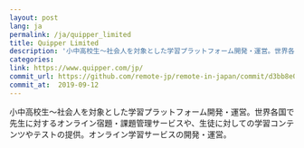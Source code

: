 ```yaml
---
layout: post
lang: ja
permalink: /ja/quipper_limited
title: Quipper Limited
description: '小中高校生～社会人を対象とした学習プラットフォーム開発・運営。世界各国で先生に対するオンライン宿題・課題管理サービスや、生徒に対しての学習コンテンツやテストの提供。オンライン学習サービスの開発・運営。'
categories: 
link: https://www.quipper.com/jp/
commit_url: https://github.com/remote-jp/remote-in-japan/commit/d3bb8e010722496dba47e61c50055f71b8bc5e48
commit_at:  2019-09-12
---
```


<p>小中高校生～社会人を対象とした学習プラットフォーム開発・運営。世界各国で先生に対するオンライン宿題・課題管理サービスや、生徒に対しての学習コンテンツやテストの提供。オンライン学習サービスの開発・運営。</p>
